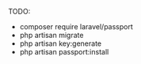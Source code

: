 TODO: 
   - composer require laravel/passport
   - php artisan migrate
   - php artisan key:generate
   - php artisan passport:install





